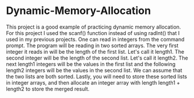 # Dynamic-Memory-Allocation
This project is a good example of practicing dynamic memory allocation. For this project I used the scanf() function instead of using radInt() that I used in my previous projects. One can read in integers from the command prompt. The program will be reading in two sorted arrays. The very first integer it reads in will be the length of the first list. Let's call it length1. The second integer will be the length of the second list. Let's call it length2. The next length1 integers will be the values in the first list and the following length2 integers will be the values in the second list. We can assume that the two lists are both sorted. Lastly, you will need to store these sorted lists in integer arrays, and then allocate an integer array with length length1 + length2 to store the merged result.
